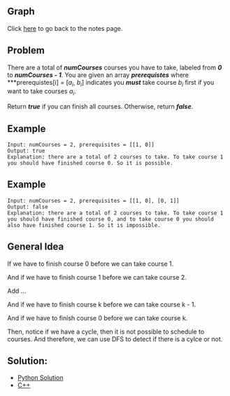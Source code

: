 ## Graph 
Click [here](../notes.md) to go back to the notes page.

## Problem
There are a total of ***numCourses*** courses you have to take, labeled from ***0*** to ***numCourses - 1***. You are given an array ***prerequistes*** where ***prerequistes[i] = [$a_i$, $b_i$] indicates you ***must*** take course $b_i$ first if you want to take courses $a_i$.

Return ***true*** if you can finish all courses. Otherwise, return ***false***.

## Example
```
Input: numCourses = 2, prerequisites = [[1, 0]]
Output: true
Explanation: there are a total of 2 courses to take. To take course 1 you should have finished course 0. So it is possible.
```

## Example
```
Input: numCourses = 2, prerequisites = [[1, 0], [0, 1]]
Output: false
Explanation: there are a total of 2 courses to take. To take course 1 you should have finished course 0, and to take course 0 you should also have finished course 1. So it is impossible.
```

## General Idea
If we have to finish course 0 before we can take course 1.

And if we have to finish course 1 before we can take course 2.

Add ...

And if we have to finish course k before we can take course k - 1.

And if we have to finish course 0 before we can take course k.

Then, notice if we have a cycle, then it is not possible to schedule to courses. And therefore, we can use DFS to detect if there is a cylce or not.

## Solution:
- [Python Solution](./course_schedule.py)
- [C++](solution.cpp)